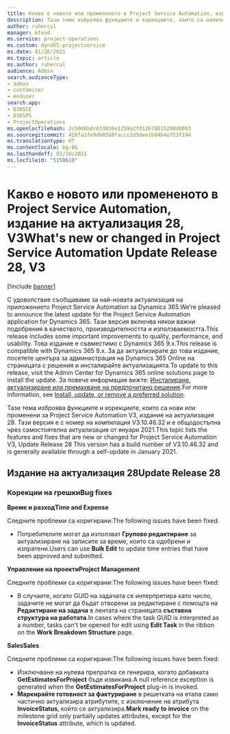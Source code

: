 ```yaml
---
title: Какво е новото или промененото в Project Service Automation, издание на актуализация 28, V3
description: Тази тема изброява функциите и корекциите, които са налични в Project Service Automation V3, издание на актуализация 28, V3.
author: ruhercul
manager: kfend
ms.service: project-operations
ms.custom: dyn365-projectservice
ms.date: 01/26/2021
ms.topic: article
ms.author: ruhercul
audience: Admin
search.audienceType:
- admin
- customizer
- enduser
search.app:
- D365CE
- D365PS
- ProjectOperations
ms.openlocfilehash: 2c50d6bdc033836e1259a2fd12b78015280d8093
ms.sourcegitcommit: 418fa1fe9d605b8faccc2d5dee1b04b4e753f194
ms.translationtype: HT
ms.contentlocale: bg-BG
ms.lasthandoff: 02/10/2021
ms.locfileid: "5150610"
---
```

# <a name="whats-new-or-changed-in-project-service-automation-update-release-28-v3"></a><span data-ttu-id="81b51-103">Какво е новото или промененото в Project Service Automation, издание на актуализация 28, V3</span><span class="sxs-lookup"><span data-stu-id="81b51-103">What's new or changed in Project Service Automation Update Release 28, V3</span></span>

[!include [banner](../includes/psa-now-project-operations.md)]

<span data-ttu-id="81b51-104">С удоволствие съобщаваме за най-новата актуализация на приложението Project Service Automation за Dynamics 365.</span><span class="sxs-lookup"><span data-stu-id="81b51-104">We’re pleased to announce the latest update for the Project Service Automation application for Dynamics 365.</span></span> <span data-ttu-id="81b51-105">Тази версия включва някои важни подобрения в качеството, производителността и използваемостта.</span><span class="sxs-lookup"><span data-stu-id="81b51-105">This release includes some important improvements to quality, performance, and usability.</span></span> <span data-ttu-id="81b51-106">Това издание е съвместимо с Dynamics 365 9.x.</span><span class="sxs-lookup"><span data-stu-id="81b51-106">This release is compatible with Dynamics 365 9.x.</span></span> <span data-ttu-id="81b51-107">За да актуализирате до това издание, посетете центъра за администрация на Dynamics 365 Online на страницата с решения и инсталирайте актуализацията.</span><span class="sxs-lookup"><span data-stu-id="81b51-107">To update to this release, visit the Admin Center for Dynamics 365 online solutions page to install the update.</span></span> <span data-ttu-id="81b51-108">За повече информация вижте: [Инсталиране, актуализиране или премахване на предпочитано решение](https://docs.microsoft.com/power-platform/admin/install-remove-preferred-solution).</span><span class="sxs-lookup"><span data-stu-id="81b51-108">For more information, see [Install, update, or remove a preferred solution](https://docs.microsoft.com/power-platform/admin/install-remove-preferred-solution).</span></span>

<span data-ttu-id="81b51-109">Тази тема изброява функциите и корекциите, които са нови или променени за Project Service Automation V3, издание на актуализация 28. Тази версия е с номер на компилация V3.10.46.32 и е общодостъпна чрез самостоятелна актуализация от януари 2021.</span><span class="sxs-lookup"><span data-stu-id="81b51-109">This topic lists the features and fixes that are new or changed for Project Service Automation V3, Update Release 28 This version has a build number of V3.10.46.32 and is generally available through a self-update in January 2021.</span></span>

## <a name="update-release-28"></a><span data-ttu-id="81b51-110">Издание на актуализация 28</span><span class="sxs-lookup"><span data-stu-id="81b51-110">Update Release 28</span></span>

### <a name="bug-fixes"></a><span data-ttu-id="81b51-111">Корекции на грешки</span><span class="sxs-lookup"><span data-stu-id="81b51-111">Bug fixes</span></span>

<span data-ttu-id="81b51-112">**Време и разход**</span><span class="sxs-lookup"><span data-stu-id="81b51-112">**Time and Expense**</span></span>

<span data-ttu-id="81b51-113">Следните проблеми са коригирани:</span><span class="sxs-lookup"><span data-stu-id="81b51-113">The following issues have been fixed:</span></span>

- <span data-ttu-id="81b51-114">Потребителите могат да използват **Групово редактиране** за актуализиране на записите за време, които са одобрени и изпратени.</span><span class="sxs-lookup"><span data-stu-id="81b51-114">Users can use **Bulk Edit** to update time entries that have been approved and submitted.</span></span>

<span data-ttu-id="81b51-115">**Управление на проекти**</span><span class="sxs-lookup"><span data-stu-id="81b51-115">**Project Management**</span></span>

<span data-ttu-id="81b51-116">Следните проблеми са коригирани:</span><span class="sxs-lookup"><span data-stu-id="81b51-116">The following issues have been fixed:</span></span>

- <span data-ttu-id="81b51-117">В случаите, когато GUID на задачата се интерпретира като число, задачите не могат да бъдат отворени за редактиране с помощта на **Редактиране на задача** в лентата на страницата **съставна структура на работата**.</span><span class="sxs-lookup"><span data-stu-id="81b51-117">In cases where the task GUID is interpreted as a number, tasks can't be opened for edit using **Edit Task** in the ribbon on the **Work Breakdown Structure** page.</span></span>

<span data-ttu-id="81b51-118">**Sales**</span><span class="sxs-lookup"><span data-stu-id="81b51-118">**Sales**</span></span>

<span data-ttu-id="81b51-119">Следните проблеми са коригирани:</span><span class="sxs-lookup"><span data-stu-id="81b51-119">The following issues have been fixed:</span></span>

- <span data-ttu-id="81b51-120">Изключване на нулева препратка се генерира, когато добавката **GetEstimatesForProject** бъде извикана.</span><span class="sxs-lookup"><span data-stu-id="81b51-120">A null reference exception is generated when the **GetEstimatesForProject** plug-in is invoked.</span></span>
- <span data-ttu-id="81b51-121">**Маркирайте готовност за фактуриране** в решетката на етапа само частично актуализира атрибутите, с изключение на атрибута **InvoiceStatus**, който се актуализира.</span><span class="sxs-lookup"><span data-stu-id="81b51-121">**Mark ready to invoice** on the milestone grid only partially updates attributes, except for the **InvoiceStatus** attribute, which is updated.</span></span>


